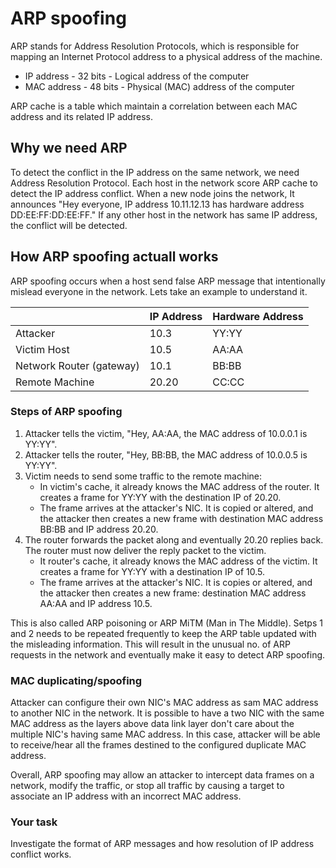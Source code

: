 # ARP spoofing

ARP stands for Address Resolution Protocols, which is responsible for mapping an Internet Protocol address to a physical address of the machine.

* IP address - 32 bits - Logical address of the computer
* MAC address - 48 bits - Physical (MAC) address of the computer

ARP cache is a table which maintain a correlation between each MAC address and its related IP address.

## Why we need ARP
To detect the conflict in the IP address on the same network, we need Address Resolution Protocol. Each host in the network score ARP cache to detect the IP address conflict.
When a new node joins the network, It announces "Hey everyone, IP address 10.11.12.13 has hardware address DD:EE:FF:DD:EE:FF." If any other host in the network has same IP address, the conflict will be detected.

## How ARP spoofing actuall works
ARP spoofing occurs when a host send false ARP message that intentionally mislead everyone in the network. Lets take an example to understand it.

|  | IP Address | Hardware Address |
| -------------| ------------|--------------|
| Attacker | 10.3 | YY:YY 
| Victim Host | 10.5 | AA:AA
| Network Router (gateway) | 10.1 | BB:BB
| Remote Machine | 20.20 | CC:CC

### Steps of ARP spoofing
1. Attacker tells the victim, "Hey, AA:AA, the MAC address of 10.0.0.1 is YY:YY".
2. Attacker tells the router, "Hey, BB:BB, the MAC address of 10.0.0.5 is YY:YY".
3. Victim needs to send some traffic to the remote machine:
    * In victim's cache, it already knows the MAC address of the router. It creates a frame for YY:YY with the destination IP of 20.20.
    * The frame arrives at the attacker's NIC. It is copied or altered, and the attacker then creates a new frame with destination MAC address BB:BB and IP address 20.20.
4. The router forwards the packet along and eventually 20.20 replies back. The router must now deliver the reply packet to the victim.
    * It router's cache, it already knows the MAC address of the victim. It creates a frame for YY:YY with a destination IP of 10.5.
    * The frame arrives at the attacker's NIC. It is copies or altered, and the attacker then creates a new frame: destination MAC address AA:AA and IP address 10.5.

This is also called ARP poisoning or ARP MiTM (Man in The Middle). Setps 1 and 2 needs to be repeated frequently to keep the ARP table updated with the misleading information. This will result in the unusual no. of ARP requests in the network and eventually make it easy to detect ARP spoofing.

### MAC duplicating/spoofing
Attacker can configure their own NIC's MAC address as sam MAC address to another NIC in the network. It is possible to have a two NIC with the same MAC address as the layers above data link layer don't care about the multiple NIC's having same MAC address. In this case, attacker will be able to receive/hear all the frames destined to the configured duplicate MAC address.

Overall, ARP spoofing may allow an attacker to intercept
data frames on a network, modify the traffic, or
stop all traffic by causing a target to associate an IP
address with an incorrect MAC address.

### Your task
Investigate the format of ARP messages and how resolution of IP address conflict works.